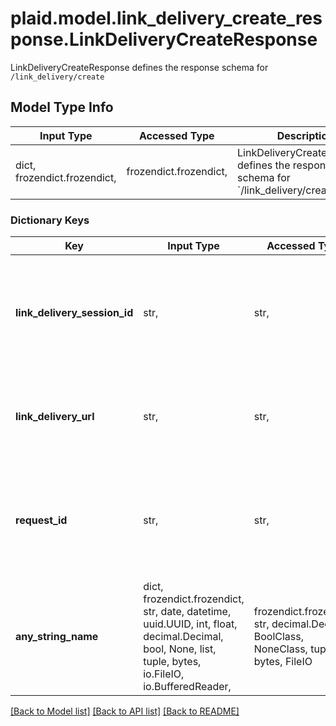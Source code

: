 # plaid.model.link_delivery_create_response.LinkDeliveryCreateResponse

LinkDeliveryCreateResponse defines the response schema for `/link_delivery/create`

## Model Type Info
Input Type | Accessed Type | Description | Notes
------------ | ------------- | ------------- | -------------
dict, frozendict.frozendict,  | frozendict.frozendict,  | LinkDeliveryCreateResponse defines the response schema for &#x60;/link_delivery/create&#x60; | 

### Dictionary Keys
Key | Input Type | Accessed Type | Description | Notes
------------ | ------------- | ------------- | ------------- | -------------
**link_delivery_session_id** | str,  | str,  | The ID for the Hosted Link session. Same as the &#x60;link_token&#x60; string excluding the \&quot;link-{env}-\&quot; prefix. | 
**link_delivery_url** | str,  | str,  | The URL to the Hosted Link session, which will be delivered by the specified delivery method. | 
**request_id** | str,  | str,  | A unique identifier for the request, which can be used for troubleshooting. This identifier, like all Plaid identifiers, is case sensitive. | 
**any_string_name** | dict, frozendict.frozendict, str, date, datetime, uuid.UUID, int, float, decimal.Decimal, bool, None, list, tuple, bytes, io.FileIO, io.BufferedReader,  | frozendict.frozendict, str, decimal.Decimal, BoolClass, NoneClass, tuple, bytes, FileIO | any string name can be used but the value must be the correct type | [optional]

[[Back to Model list]](../../README.md#documentation-for-models) [[Back to API list]](../../README.md#documentation-for-api-endpoints) [[Back to README]](../../README.md)

